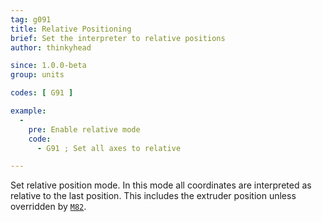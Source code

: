 ```yaml
---
tag: g091
title: Relative Positioning
brief: Set the interpreter to relative positions
author: thinkyhead

since: 1.0.0-beta
group: units

codes: [ G91 ]

example:
  -
    pre: Enable relative mode
    code:
      - G91 ; Set all axes to relative

---
```


Set relative position mode. In this mode all coordinates are interpreted as relative to the last position. This includes the extruder position unless overridden by [`M82`](/docs/gcode/M082.html).
